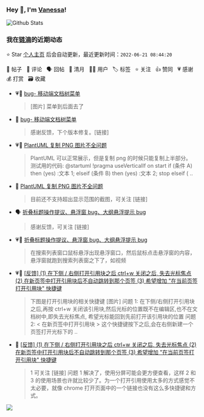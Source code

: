### Hey 👋, I'm [Vanessa](http://vanessa.b3log.org/)!

![Github Stats](https://github-readme-stats.vercel.app/api?username=Vanessa219&show_icons=true)

<!--events start -->

### 我在[链滴](https://ld246.com)的近期动态

⭐️ Star [个人主页](https://github.com/Vanessa219/Vanessa219) 后会自动更新，最近更新时间：`2022-06-21 08:44:20`

📝 帖子 &nbsp; 💬 评论 &nbsp; 🗣 回帖 &nbsp; 🌙 清月 &nbsp; 👨‍💻 用户 &nbsp; 🏷️ 标签 &nbsp; ⭐️ 关注 &nbsp; 👍 赞同 &nbsp; 💗 感谢 &nbsp; 💰 打赏 &nbsp; 🗃 收藏

* 💗📝 [bug- 移动端文档树菜单](https://ld246.com/article/1655727529833)

  > [图片] 菜单到后面去了
* 💬 [bug- 移动端文档树菜单](https://ld246.com/article/1655727529833/comment/1655733066913#comments)

  > 感谢反馈，下个版本修复。[链接]
* 💗📝 [PlantUML 复制 PNG 图片不全问题](https://ld246.com/article/1655728431623)

  > PlantUML 可以正常展示，但是复制 png 的时候只能复制上半部分。 测试用的代码: @startuml !pragma useVerticalIf on start if (条件 A) then (yes) :文本 1; elseif (条件 B) then (yes) :文本 2; stop elseif ( ..
* 💬 [PlantUML 复制 PNG 图片不全问题](https://ld246.com/article/1655728431623/comment/1655732950023#comments)

  > 目前还不支持超出显示范围的截图，可关注 [链接]
* 🗣 [折叠标题操作提议、悬浮窗 bug、大纲悬浮提示 bug](https://ld246.com/article/1655699875950/comment/1655729557051#comments)

  > 感谢反馈，可关注 [链接]
* 💗💬 [折叠标题操作提议、悬浮窗 bug、大纲悬浮提示 bug](https://ld246.com/article/1655699875950/comment/1655729557051#comments)

  > 在搜索列表窗口鼠标悬浮出现悬浮窗口，然后鼠标点击悬浮窗的内容，悬浮窗就跑到搜索列表窗之下了，如视频
* 💗📝 [[反馈] (1) 在下侧 / 右侧打开引用块之后 ctrl+w 关闭之后, 失去光标焦点 (2) 在新页签中打开引用块后不自动跳转到那个页签 (3) 希望增加 "在当前页签打开引用块" 快捷键](https://ld246.com/article/1655602532593)

  > 下图是打开引用块的相关快捷键 [图片] 问题 1: 在下侧/右侧打开引用块之后,再按 ctrl+w 关闭该引用块,然后光标的位置既不在编辑区,也不在文档树中,即失去光标焦点, 希望光标能回到先前打开该引用块的位置 问题 2: &lt; 在新页签中打开引用块 &gt; 这个快捷键按下之后,会在右侧新建一个页签打开光标下的 ..
* 💬 [[反馈] (1) 在下侧 / 右侧打开引用块之后 ctrl+w 关闭之后, 失去光标焦点 (2) 在新页签中打开引用块后不自动跳转到那个页签 (3) 希望增加 "在当前页签打开引用块" 快捷键](https://ld246.com/article/1655602532593/comment/1655626788070#comments)

  > 1 可关注 [链接] 问题 1 解决了，使用分屏可能会更方便查看，这样 2 和 3 的使用场景也许就比较少了。为一个打开引用使用太多的方式感觉不太必要，就像 chrome 打开页面中的一个链接也没有这么多快捷键和方式。


<!--events end -->

<a title="Hits" target="_blank" href="https://github.com/Vanessa219/Vanessa219"><img src="https://hits.b3log.org/Vanessa219/Vanessa219.svg"></a>
